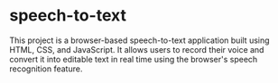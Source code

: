 # speech-to-text
This project is a browser-based speech-to-text application built using HTML, CSS, and JavaScript. It allows users to record their voice and convert it into editable text in real time using the browser's speech recognition feature.
